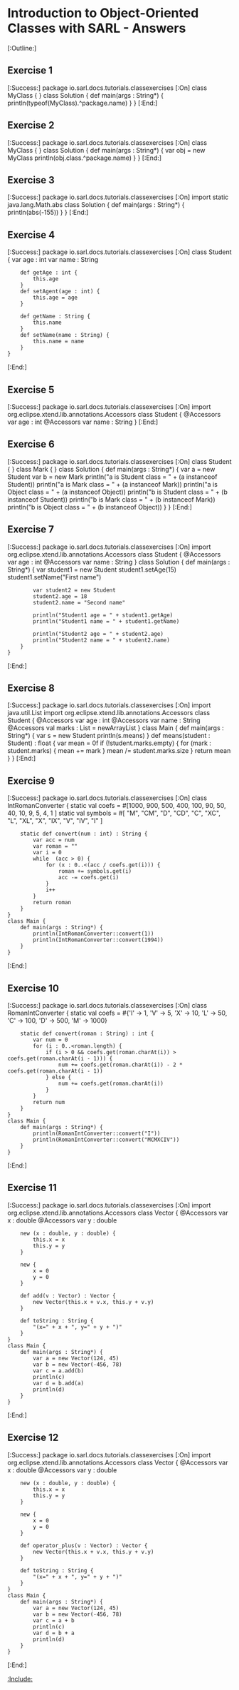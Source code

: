 # Introduction to Object-Oriented Classes with SARL - Answers

[:Outline:]

## Exercise 1

[:Success:]
	package io.sarl.docs.tutorials.classexercises
	[:On]
	class MyClass {
	}
	class Solution {
		def main(args : String*) {
			println(typeof(MyClass).^package.name)
		}
	}
[:End:]

## Exercise 2

[:Success:]
	package io.sarl.docs.tutorials.classexercises
	[:On]
	class MyClass {
	}
	class Solution {
		def main(args : String*) {
			var obj = new MyClass
			println(obj.class.^package.name)
		}
	}
[:End:]

## Exercise 3

[:Success:]
	package io.sarl.docs.tutorials.classexercises
	[:On]
	import static java.lang.Math.abs
	class Solution {
		def main(args : String*) {
			println(abs(-155))
		}
	}
[:End:]

## Exercise 4

[:Success:]
	package io.sarl.docs.tutorials.classexercises
	[:On]
	class Student {
		var age : int
		var name : String

		def getAge : int {
			this.age
		}
		def setAgent(age : int) {
			this.age = age
		}

		def getName : String {
			this.name
		}
		def setName(name : String) {
			this.name = name
		}
	}
[:End:]


## Exercise 5

[:Success:]
	package io.sarl.docs.tutorials.classexercises
	[:On]
	import org.eclipse.xtend.lib.annotations.Accessors
	class Student {
		@Accessors
		var age : int
		@Accessors
		var name : String
	}
[:End:]

## Exercise 6

[:Success:]
	package io.sarl.docs.tutorials.classexercises
	[:On]
	class Student {
	}
	class Mark {
	}
	class Solution {
		def main(args : String*) {
			var a = new Student
			var b = new Mark
			println("a is Student class = " + (a instanceof Student))
			println("a is Mark class = " + (a instanceof Mark))
			println("a is Object class = " + (a instanceof Object))
			println("b is Student class = " + (b instanceof Student))
			println("b is Mark class = " + (b instanceof Mark))
			println("b is Object class = " + (b instanceof Object))
		}
	}
[:End:]

## Exercise 7

[:Success:]
	package io.sarl.docs.tutorials.classexercises
	[:On]
	import org.eclipse.xtend.lib.annotations.Accessors
	class Student {
		@Accessors
		var age : int
		@Accessors
		var name : String
	}
	class Solution {
		def main(args : String*) {
			var student1 = new Student
			student1.setAge(15)
			student1.setName("First name")

			var student2 = new Student
			student2.age = 18
			student2.name = "Second name"
			
			println("Student1 age = " + student1.getAge)
			println("Student1 name = " + student1.getName)

			println("Student2 age = " + student2.age)
			println("Student2 name = " + student2.name)
		}
	}
[:End:]

## Exercise 8

[:Success:]
	package io.sarl.docs.tutorials.classexercises
	[:On]
	import java.util.List
	import org.eclipse.xtend.lib.annotations.Accessors
	class Student {
		@Accessors
		var age : int
		@Accessors
		var name : String
		@Accessors
		val marks : List<Float> = newArrayList
	}
	class Main {
		def main(args : String*) {
			var s = new Student
			println(s.means)
		}
		def means(student : Student) : float {
			var mean = 0f
			if (!student.marks.empty) {
				for (mark : student.marks) {
					mean += mark
				}
				mean /= student.marks.size
			}
			return mean
		}
	}
[:End:]

## Exercise 9

[:Success:]
	package io.sarl.docs.tutorials.classexercises
	[:On]
	class IntRomanConverter {
		static val coefs = #[1000, 900, 500, 400, 100, 90, 50, 40, 10, 9, 5, 4, 1 ]
		static val symbols = #[ "M", "CM", "D", "CD", "C", "XC", "L", "XL", "X", "IX", "V", "IV", "I" ]
		
		static def convert(num : int) : String {
			var acc = num
			var roman = ""
			var i = 0
			while  (acc > 0) {
				for (x : 0..<(acc / coefs.get(i))) {
					roman += symbols.get(i)
					acc -= coefs.get(i)
				}
				i++
			}
			return roman
		}
	}
	class Main {
		def main(args : String*) {
			println(IntRomanConverter::convert(1))
			println(IntRomanConverter::convert(1994))
		}
	}
[:End:]

## Exercise 10

[:Success:]
	package io.sarl.docs.tutorials.classexercises
	[:On]
	class RomanIntConverter {
		static val coefs = #{'I' -> 1, 'V' -> 5, 'X' -> 10, 'L' -> 50, 'C' -> 100, 'D' -> 500, 'M' -> 1000}
		
		static def convert(roman : String) : int {
			var num = 0
			for (i : 0..<roman.length) {
				if (i > 0 && coefs.get(roman.charAt(i)) > coefs.get(roman.charAt(i - 1))) {
					num += coefs.get(roman.charAt(i)) - 2 * coefs.get(roman.charAt(i - 1))
				} else {
					num += coefs.get(roman.charAt(i))
				}
			}
    		return num
   		}
	}
	class Main {
		def main(args : String*) {
			println(RomanIntConverter::convert("I"))
			println(RomanIntConverter::convert("MCMXCIV"))
		}
	}
[:End:]

## Exercise 11

[:Success:]
	package io.sarl.docs.tutorials.classexercises
	[:On]
	import org.eclipse.xtend.lib.annotations.Accessors
	class Vector {
		@Accessors
		var x : double
		@Accessors
		var y : double

		new (x : double, y : double) {
			this.x = x
			this.y = y
		}

		new {
			x = 0
			y = 0
		}
		
		def add(v : Vector) : Vector {
			new Vector(this.x + v.x, this.y + v.y)
		}

		def toString : String {
			"(x=" + x + ", y=" + y + ")"
		}
	}
	class Main {
		def main(args : String*) {
			var a = new Vector(124, 45)
			var b = new Vector(-456, 78)
			var c = a.add(b)
			println(c)
			var d = b.add(a)
			println(d)
		}
	}
[:End:]

## Exercise 12

[:Success:]
	package io.sarl.docs.tutorials.classexercises
	[:On]
	import org.eclipse.xtend.lib.annotations.Accessors
	class Vector {
		@Accessors
		var x : double
		@Accessors
		var y : double

		new (x : double, y : double) {
			this.x = x
			this.y = y
		}

		new {
			x = 0
			y = 0
		}
		
		def operator_plus(v : Vector) : Vector {
			new Vector(this.x + v.x, this.y + v.y)
		}

		def toString : String {
			"(x=" + x + ", y=" + y + ")"
		}
	}
	class Main {
		def main(args : String*) {
			var a = new Vector(124, 45)
			var b = new Vector(-456, 78)
			var c = a + b
			println(c)
			var d = b + a
			println(d)
		}
	}
[:End:]



[:Include:](../legal.inc)
